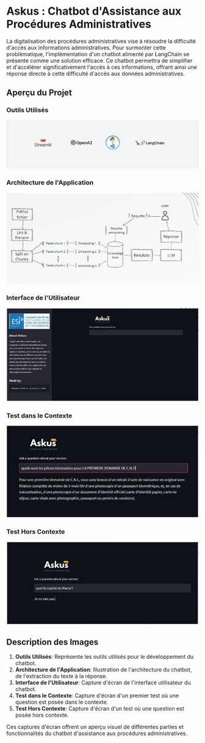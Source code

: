 # Askus : Chatbot d'Assistance aux Procédures Administratives

La digitalisation des procédures administratives vise à résoudre la difficulté d'accès aux informations administratives. Pour surmonter cette problématique, l'implémentation d'un chatbot alimenté par LangChain se présente comme une solution efficace. Ce chatbot permettra de simplifier et d'accélérer significativement l'accès à ces informations, offrant ainsi une réponse directe à cette difficulté d'accès aux données administratives.

## Aperçu du Projet

### Outils Utilisés
![Outils Utilisés](Assets/tools.PNG)

### Architecture de l'Application
![Architecture de l'Application](Assets/achritecture.PNG)

### Interface de l'Utilisateur
![Interface de l'Utilisateur](Assets/interface.PNG)

### Test dans le Contexte
![Test dans le Contexte](Assets/test1.PNG)

### Test Hors Contexte
![Test Hors Contexte](Assets/test2.PNG)

## Description des Images

1. **Outils Utilisés**: Représente les outils utilisés pour le développement du chatbot.
2. **Architecture de l'Application**: Illustration de l'architecture du chatbot, de l'extraction du texte à la réponse.
3. **Interface de l'Utilisateur**: Capture d'écran de l'interface utilisateur du chatbot.
4. **Test dans le Contexte**: Capture d'écran d'un premier test où une question est posée dans le contexte.
5. **Test Hors Contexte**: Capture d'écran d'un test où une question est posée hors contexte.

Ces captures d'écran offrent un aperçu visuel de différentes parties et fonctionnalités du chatbot d'assistance aux procédures administratives.
